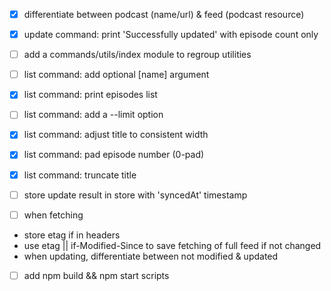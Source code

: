 * [x] differentiate between podcast (name/url) & feed (podcast resource)

* [x] update command: print 'Successfully updated' with episode count only

* [ ] add a commands/utils/index module to regroup utilities

* [ ] list command: add optional [name] argument
* [x] list command: print episodes list
 * [ ] list command: add a --limit option
 * [x] list command: adjust title to consistent width
 * [x] list command: pad episode number (0-pad)
 * [x] list command: truncate title

* [ ] store update result in store with 'syncedAt' timestamp
* [ ] when fetching
 - store etag if in headers
 - use etag || if-Modified-Since to save fetching of full feed if not changed
 - when updating, differentiate between not modified & updated

* [ ] add npm build && npm start scripts
